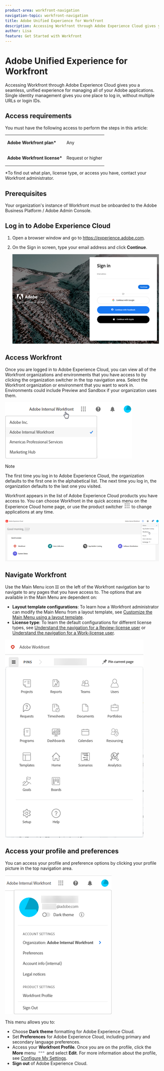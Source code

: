 ```yaml
---
product-area: workfront-navigation
navigation-topic: workfront-navigation
title: Adobe Unified Experience for Workfront
description: Accessing Workfront through Adobe Experience Cloud gives you a seamless, unified experience for managing all of your Adobe applications.
author: Lisa
feature: Get Started with Workfront
---
```


# Adobe Unified Experience for Workfront

Accessing Workfront through Adobe Experience Cloud gives you a seamless, unified experience for managing all of your Adobe applications. Single identity management gives you one place to log in, without multiple URLs or login IDs.

## Access requirements

You must have the following access to perform the steps in this article:

<table style="table-layout:auto"> 
 <col> 
 <col> 
 <tbody> 
  <tr> 
   <td role="rowheader"><strong>Adobe Workfront plan*</strong></td> 
   <td> <p>Any</p> </td> 
  </tr> 
  <tr> 
   <td role="rowheader"><strong>Adobe Workfront license*</strong></td> 
   <td> <p>Request or higher</p> </td> 
  </tr> 
 </tbody> 
</table>

&#42;To find out what plan, license type, or access you have, contact your Workfront administrator.

## Prerequisites

Your organization's instance of Workfront must be onboarded to the Adobe Business Platform / Adobe Admin Console.

## Log in to Adobe Experience Cloud

1. Open a browser window and go to <https://experience.adobe.com>.
1. On the Sign in screen, type your email address and click **Continue**.

   ![Sign in to Adobe Experience Cloud](assets/aec-login-page.png)

## Access Workfront

Once you are logged in to Adobe Experience Cloud, you can view all of the Workfront organizations and environments that you have access to by clicking the organization switcher in the top navigation area. Select the Workfront organization or environment that you want to work in. Environments could include Preview and Sandbox if your organization uses them.

![View Workfront organizations and environments](assets/aec-view-all-orgs.png)

>[!NOTE]
>
>The first time you log in to Adobe Experience Cloud, the organization defaults to the first one in the alphabetical list. The next time you log in, the organization defaults to the last one you visited.

Workfront appears in the list of Adobe Experience Cloud products you have access to. You can choose Workfront in the quick access menu on the Experience Cloud home page, or use the product switcher ![Product switcher](assets/main-menu-icon.png) to change applications at any time.

![Select Workfront to access the application](assets/aec-product-switcher.png)

## Navigate Workfront

Use the Main Menu icon ![](assets/main-menu-icon-left-nav.png) on the left of the Workfront navigation bar to navigate to any pages that you have access to. The options that are available in the Main Menu are dependent on:

* **Layout template configurations**: To learn how a Workfront administrator can modify the Main Menu from a layout template, see [Customize the Main Menu using a layout template](help/quicksilver/administration-and-setup/customize-workfront/use-layout-templates/customize-main-menu.md).
* **License type**: To learn the default configurations for different license types, see [Understand the navigation for a Review-license user](help/quicksilver/workfront-basics/navigate-workfront/workfront-navigation/reviewer-global-navigation-bar.md) or [Understand the navigation for a Work-license user](help/quicksilver/workfront-basics/navigate-workfront/workfront-navigation/worker-global-navigation-bar.md).

![Main menu](assets/main-menu-options-left-nav.png)

## Access your profile and preferences

You can access your profile and preference options by clicking your profile picture in the top navigation area.

![Profile menu](assets/aec-profile-picture-menu.png)

This menu allows you to:

* Choose **Dark theme** formatting for Adobe Experience Cloud.
* Set **Preferences** for Adobe Experience Cloud, including primary and secondary language preferences.
* Access your **Workfront Profile**. Once you are on the profile, click the **More** menu ![](assets/more-icon.png) and select **Edit**. For more information about the profile, see [Configure My Settings](help/quicksilver/workfront-basics/manage-your-account-and-profile/configuring-your-user-profile/configure-my-settings.md).
* **Sign out** of Adobe Experience Cloud.
